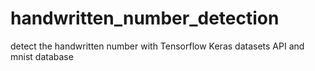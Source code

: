 # handwritten_number_detection
detect the handwritten number with Tensorflow Keras datasets API and mnist database
